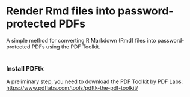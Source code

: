 # Render Rmd files into password-protected PDFs

A simple method for converting R Markdown (Rmd) files into password-protected PDFs using the PDF Toolkit.<br><br>

### Install PDFtk
A preliminary step, you need to download the PDF Toolkit by PDF Labs: https://www.pdflabs.com/tools/pdftk-the-pdf-toolkit/
